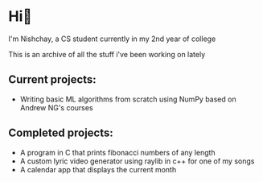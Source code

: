 # Hi👋

I'm Nishchay, a CS student currently in my 2nd year of college <br />

This is an archive of all the stuff i've been working on lately

## Current projects:

- Writing basic ML algorithms from scratch using NumPy based on Andrew NG's courses

## Completed projects:

- A program in C that prints fibonacci numbers of any length
- A custom lyric video generator using raylib in c++ for one of my songs
- A calendar app that displays the current month
